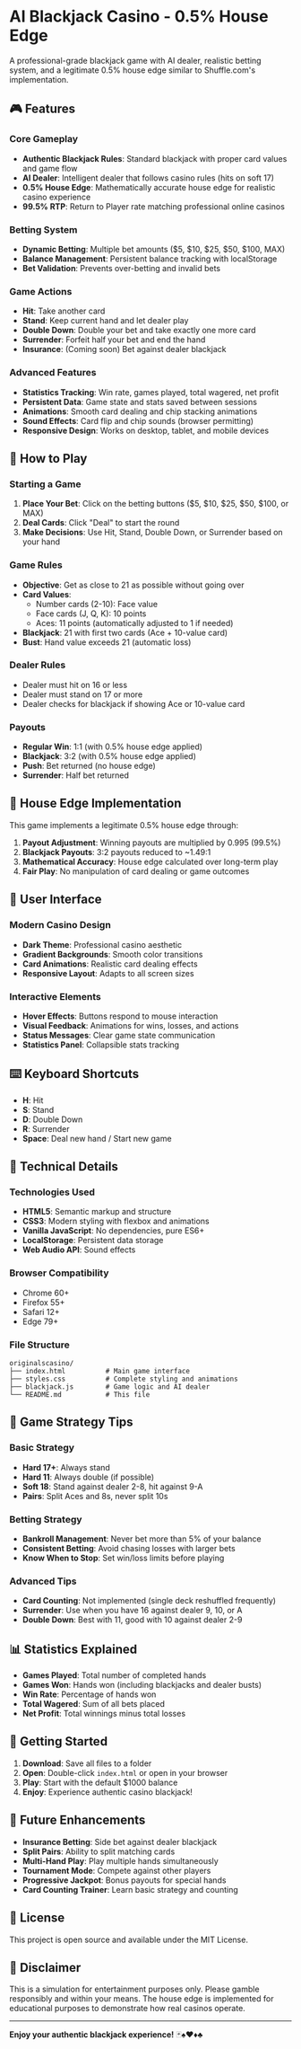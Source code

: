 # AI Blackjack Casino - 0.5% House Edge

A professional-grade blackjack game with AI dealer, realistic betting system, and a legitimate 0.5% house edge similar to Shuffle.com's implementation.

## 🎮 Features

### Core Gameplay
- **Authentic Blackjack Rules**: Standard blackjack with proper card values and game flow
- **AI Dealer**: Intelligent dealer that follows casino rules (hits on soft 17)
- **0.5% House Edge**: Mathematically accurate house edge for realistic casino experience
- **99.5% RTP**: Return to Player rate matching professional online casinos

### Betting System
- **Dynamic Betting**: Multiple bet amounts ($5, $10, $25, $50, $100, MAX)
- **Balance Management**: Persistent balance tracking with localStorage
- **Bet Validation**: Prevents over-betting and invalid bets

### Game Actions
- **Hit**: Take another card
- **Stand**: Keep current hand and let dealer play
- **Double Down**: Double your bet and take exactly one more card
- **Surrender**: Forfeit half your bet and end the hand
- **Insurance**: (Coming soon) Bet against dealer blackjack

### Advanced Features
- **Statistics Tracking**: Win rate, games played, total wagered, net profit
- **Persistent Data**: Game state and stats saved between sessions
- **Animations**: Smooth card dealing and chip stacking animations
- **Sound Effects**: Card flip and chip sounds (browser permitting)
- **Responsive Design**: Works on desktop, tablet, and mobile devices

## 🎯 How to Play

### Starting a Game
1. **Place Your Bet**: Click on the betting buttons ($5, $10, $25, $50, $100, or MAX)
2. **Deal Cards**: Click "Deal" to start the round
3. **Make Decisions**: Use Hit, Stand, Double Down, or Surrender based on your hand

### Game Rules
- **Objective**: Get as close to 21 as possible without going over
- **Card Values**:
  - Number cards (2-10): Face value
  - Face cards (J, Q, K): 10 points
  - Aces: 11 points (automatically adjusted to 1 if needed)
- **Blackjack**: 21 with first two cards (Ace + 10-value card)
- **Bust**: Hand value exceeds 21 (automatic loss)

### Dealer Rules
- Dealer must hit on 16 or less
- Dealer must stand on 17 or more
- Dealer checks for blackjack if showing Ace or 10-value card

### Payouts
- **Regular Win**: 1:1 (with 0.5% house edge applied)
- **Blackjack**: 3:2 (with 0.5% house edge applied)
- **Push**: Bet returned (no house edge)
- **Surrender**: Half bet returned

## 🎲 House Edge Implementation

This game implements a legitimate 0.5% house edge through:

1. **Payout Adjustment**: Winning payouts are multiplied by 0.995 (99.5%)
2. **Blackjack Payouts**: 3:2 payouts reduced to ~1.49:1
3. **Mathematical Accuracy**: House edge calculated over long-term play
4. **Fair Play**: No manipulation of card dealing or game outcomes

## 🎨 User Interface

### Modern Casino Design
- **Dark Theme**: Professional casino aesthetic
- **Gradient Backgrounds**: Smooth color transitions
- **Card Animations**: Realistic card dealing effects
- **Responsive Layout**: Adapts to all screen sizes

### Interactive Elements
- **Hover Effects**: Buttons respond to mouse interaction
- **Visual Feedback**: Animations for wins, losses, and actions
- **Status Messages**: Clear game state communication
- **Statistics Panel**: Collapsible stats tracking

## ⌨️ Keyboard Shortcuts

- **H**: Hit
- **S**: Stand  
- **D**: Double Down
- **R**: Surrender
- **Space**: Deal new hand / Start new game

## 🔧 Technical Details

### Technologies Used
- **HTML5**: Semantic markup and structure
- **CSS3**: Modern styling with flexbox and animations
- **Vanilla JavaScript**: No dependencies, pure ES6+
- **LocalStorage**: Persistent data storage
- **Web Audio API**: Sound effects

### Browser Compatibility
- Chrome 60+
- Firefox 55+
- Safari 12+
- Edge 79+

### File Structure
```
originalscasino/
├── index.html          # Main game interface
├── styles.css          # Complete styling and animations
├── blackjack.js        # Game logic and AI dealer
└── README.md           # This file
```

## 🎯 Game Strategy Tips

### Basic Strategy
- **Hard 17+**: Always stand
- **Hard 11**: Always double (if possible)
- **Soft 18**: Stand against dealer 2-8, hit against 9-A
- **Pairs**: Split Aces and 8s, never split 10s

### Betting Strategy
- **Bankroll Management**: Never bet more than 5% of your balance
- **Consistent Betting**: Avoid chasing losses with larger bets
- **Know When to Stop**: Set win/loss limits before playing

### Advanced Tips
- **Card Counting**: Not implemented (single deck reshuffled frequently)
- **Surrender**: Use when you have 16 against dealer 9, 10, or A
- **Double Down**: Best with 11, good with 10 against dealer 2-9

## 📊 Statistics Explained

- **Games Played**: Total number of completed hands
- **Games Won**: Hands won (including blackjacks and dealer busts)
- **Win Rate**: Percentage of hands won
- **Total Wagered**: Sum of all bets placed
- **Net Profit**: Total winnings minus total losses

## 🚀 Getting Started

1. **Download**: Save all files to a folder
2. **Open**: Double-click `index.html` or open in your browser
3. **Play**: Start with the default $1000 balance
4. **Enjoy**: Experience authentic casino blackjack!

## 🔮 Future Enhancements

- **Insurance Betting**: Side bet against dealer blackjack
- **Split Pairs**: Ability to split matching cards
- **Multi-Hand Play**: Play multiple hands simultaneously
- **Tournament Mode**: Compete against other players
- **Progressive Jackpot**: Bonus payouts for special hands
- **Card Counting Trainer**: Learn basic strategy and counting

## 📝 License

This project is open source and available under the MIT License.

## 🎰 Disclaimer

This is a simulation for entertainment purposes only. Please gamble responsibly and within your means. The house edge is implemented for educational purposes to demonstrate how real casinos operate.

---

**Enjoy your authentic blackjack experience!** 🃏♠️♥️♦️♣️
